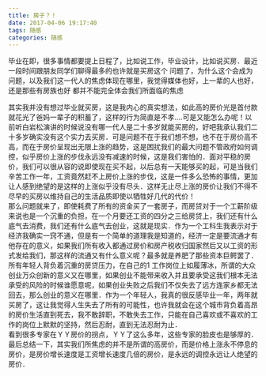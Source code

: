 ```yaml
---
title: 房子？！
date: 2017-04-06 19:17:40
tags: 随感
categories: 随感
---
```

毕业在即，很多事情都要提上日程了，比如说工作，毕业设计，比如说买房．最近一段时间跟朋友同学们聊得最多的也许就是买房这个
问题了，为什么这个会成为问题，以及我们这一代人的焦虑体现在哪里，我觉得媒体也好，上一辈的人也好，还是那些有房族也好
都并不能完全体会我们所面临的焦虑　　
<!--more-->  
其实我并没有想过毕业就买房，这是我内心的真实想法，如此高的房价光是首付款就花光了爸妈一辈子的积蓄了，这样的行为简直是不孝....可是又能怎么办呢！以前听白岩松演讲的时候说没有哪一代人是二十多岁就能买房的，好吧我承认我们二十多岁确实没有这个实力去买房．可是问题不在于我们想不想，也不在于房价高不高，而在于房价呈现出无限上涨的趋势，这是困扰我们的最大问题不管政府如何调控，似乎房价上涨的步伐永远没有减速的时候，这是我们害怕的．面对平稳的房价，我们可以很从容的说即使现在买不起，以后总有一天能够买的起，可是当我们辛苦工作一年，工资竟然赶不上房价上涨的步伐，这是一件多么恐怖的事情，更加让人感到绝望的是这样的上涨似乎没有尽头．这样无止尽上涨的房价让我们不得不尽早的买房以维持自己的生活品质即使以牺牲好几代的代价！  
那么问题就来了，即使耗费了所有的资金买了一套房子，而房贷对于一个工薪阶级来说也是一个沉重的负担，在一个月要还工资的四分之三给房贷上，我们还有什么底气去消费，我们还有什么底气去创业，这就是现实．作为一个工科生我表示对于经济我确实一窍不通，但是有一个简单的道理我是知道的，经济一定是要流通才有他存在的意义，如果我们所有收入都通过房价和房产税收归国家然后又以工资的形式发给我们，那这样的流通又有什么意义呢？最多就是养肥了那些资本巨鳄罢了．  
所有年轻人背负着沉重的房贷压力，在自己的1
工作岗位上如履薄冰，所谓的大众创业万众创新的意义又在哪里，如果创业不能带来收入并且要承受这我们根本无法承受的风险的时候谁愿意呢，如果创业失败之后我们不仅失去了远方连家乡都无法回去，那么创业的意义在哪里．作为一个年轻人，我真的很反感毕业一年，两年就买房了，这让我觉得人生失去了所有的可能性，也许我就会在这个城市背负着高昂的房价生活直到死去，我不敢辞职，不敢失去工作，只能在自己喜欢或不喜欢的工作的岗位上默默的坚持，然后忍耐，直到无法忍耐为止．  
看到很多专家在ＹＹ房价的拐点，ＹＹ了这么多年，这些专家的脸皮也是够厚的．最后总结一下，其实我们所焦虑的并不是所谓的高房价，而是价格上涨永不停息的房价，是房价增长速度是工资增长速度几倍的房价，是永远的调控永远让人绝望的房价．
